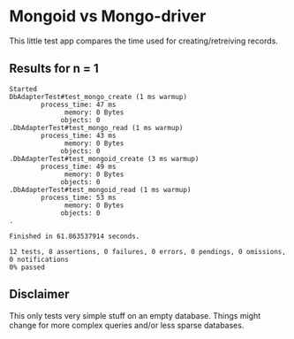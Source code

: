 # Mongoid vs Mongo-driver

This little test app compares the time used for creating/retreiving records.

## Results for n = 1

```
Started
DbAdapterTest#test_mongo_create (1 ms warmup)
        process_time: 47 ms
              memory: 0 Bytes
             objects: 0
.DbAdapterTest#test_mongo_read (1 ms warmup)
        process_time: 43 ms
              memory: 0 Bytes
             objects: 0
.DbAdapterTest#test_mongoid_create (3 ms warmup)
        process_time: 49 ms
              memory: 0 Bytes
             objects: 0
.DbAdapterTest#test_mongoid_read (1 ms warmup)
        process_time: 53 ms
              memory: 0 Bytes
             objects: 0
.

Finished in 61.863537914 seconds.

12 tests, 8 assertions, 0 failures, 0 errors, 0 pendings, 0 omissions, 0 notifications
0% passed
```

## Disclaimer

This only tests very simple stuff on an empty database. Things might change for more complex queries and/or less sparse databases. 
